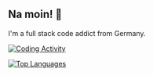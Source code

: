 ## Na moin! :wave:

I'm a full stack code addict from Germany.

[![Coding Activity](https://github-readme-stats.vercel.app/api/wakatime?username=nitwhiz&theme=onedark&border_color=333333)](https://github.com/anuraghazra/github-readme-stats)

[![Top Languages](https://github-readme-stats.vercel.app/api/top-langs/?username=nitwhiz&langs_count=8&hide=java&layout=compact&theme=onedark&border_color=333333)](https://github.com/anuraghazra/github-readme-stats)
